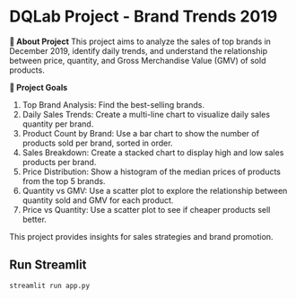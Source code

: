 # DQLab Project - Brand Trends 2019
**🌟 About Project**
This project aims to analyze the sales of top brands in December 2019, identify daily trends, and understand the relationship between price, quantity, and Gross Merchandise Value (GMV) of sold products.

**🎯 Project Goals**
1. Top Brand Analysis: Find the best-selling brands.
2. Daily Sales Trends: Create a multi-line chart to visualize daily sales quantity per brand.
3. Product Count by Brand: Use a bar chart to show the number of products sold per brand, sorted in order.
4. Sales Breakdown: Create a stacked chart to display high and low sales products per brand.
5. Price Distribution: Show a histogram of the median prices of products from the top 5 brands.
6. Quantity vs GMV: Use a scatter plot to explore the relationship between quantity sold and GMV for each product.
7. Price vs Quantity: Use a scatter plot to see if cheaper products sell better.

This project provides insights for sales strategies and brand promotion.

## Run Streamlit
```
streamlit run app.py
```
